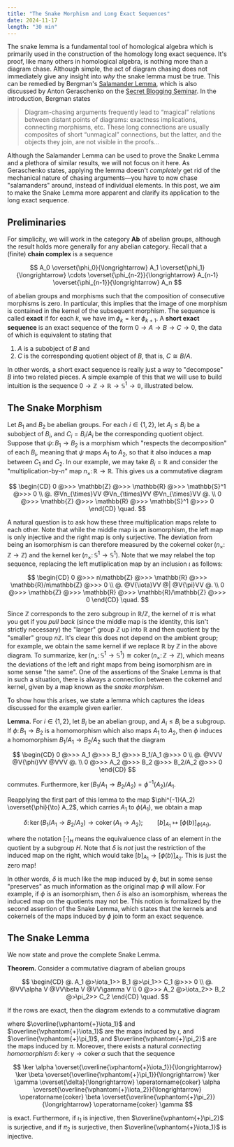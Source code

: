```yaml
---
title: "The Snake Morphism and Long Exact Sequences"
date: 2024-11-17
length: "30 min"
---
```


The snake lemma is a fundamental tool of homological algebra which is primarily used in the construction of the homology long exact sequence. It's proof, like many others in homological algebra, is nothing more than a diagram chase<!--more-->. Although simple, the act of diagram chasing does not immediately give any insight into _why_ the snake lemma must be true. This can be remedied by Bergman's [Salamander Lemma](https://arxiv.org/abs/1108.0958), which is also discussed by Anton Geraschenko on the [Secret Blogging Seminar](https://sbseminar.wordpress.com/2007/11/13/anton-geraschenko-the-salamander-lemma/). In the introduction, Bergman states

> Diagram-chasing arguments frequently lead to “magical” relations between distant points of diagrams: exactness implications, connecting morphisms, etc. These long connections are usually composites of short “unmagical” connections, but the latter, and the objects they join, are not visible in the proofs...

Although the Salamander Lemma can be used to prove the Snake Lemma and a plethora of similar results, we will not focus on it here. As Geraschenko states, applying the lemma doesn't _completely_ get rid of the mechanical nature of chasing arguments&mdash;you have to now chase "salamanders" around, instead of individual elements. In this post, we aim to make the Snake Lemma more apparent and clarify its application to the long exact sequence.

## Preliminaries

For simplicity, we will work in the category $\mathbf{Ab}$ of abelian groups, although the result holds more generally for any abelian category. Recall that a (finite) **chain complex** is a sequence

$$
A_0 \overset{\phi_0}{\longrightarrow} A_1 \overset{\phi_1}{\longrightarrow} \cdots \overset{\phi_{n-2}}{\longrightarrow} A_{n-1} \overset{\phi_{n-1}}{\longrightarrow} A_n
$$

of abelian groups and morphisms such that the composition of consecutive morphisms is zero. In particular, this implies that the image of one morphism is contained in the kernel of the subsequent morphism. The sequence is called **exact** if for each $k$, we have $\operatorname{im} \phi_k = \ker \phi_{k+1}$. A **short exact sequence** is an exact sequence of the form $0 \to A \to B \to C \to 0$, the data of which is equivalent to stating that

1.  $A$ is a subobject of $B$ and
2.  $C$ is the corresponding quotient object of $B$, that is, $C \cong B/A$.

In other words, a short exact sequence is really just a way to "decompose" $B$ into two related pieces. A simple example of this that we will use to build intuition is the sequence $0 \to \mathbb{Z} \to \mathbb{R} \to \mathbb{S}^{1} \to \mathbb{0}$, illustrated below.

<tikz path="covering_map"></tikz>

## The Snake Morphism

Let $B_1$ and $B_2$ be abelian groups. For each $i \in \{1, 2\}$, let $A_i \leq B_i$ be a subobject of $B_i$, and $C_i = B_i / A_i$ be the corresponding quotient object. Suppose that $\psi \colon B_1 \to B_2$ is a morphism which "respects the decomposition" of each $B_i$, meaning that $\psi$ maps $A_1$ to $A_2$, so that it also induces a map between $C_1$ and $C_2$. In our example, we may take $B_i = \mathbb{R}$ and consider the "multiplication-by-$n$" map $n_{\times} \colon \mathbb{R} \to \mathbb{R}$. This gives us a commutative diagram

$$
\begin{CD}
0 @>>> \mathbb{Z} @>>> \mathbb{R} @>>> \mathbb{S}^1 @>>> 0 \\
@. @Vn_{\times}VV @Vn_{\times}VV @Vn_{\times}VV @. \\
0 @>>> \mathbb{Z} @>>> \mathbb{R} @>>> \mathbb{S}^1 @>>> 0
\end{CD}
\quad.
$$

A natural question is to ask how these three multiplication maps relate to each other. Note that while the middle map is an isomorphism, the left map is only injective and the right map is only surjective. The deviation from being an isomorphism is can therefore measured by the cokernel $\operatorname{coker} (n_\times \colon \mathbb{Z} \to \mathbb{Z})$ and the kernel $\ker(n_\times \colon \mathbb{S}^1 \to \mathbb{S}^1)$. Note that we may relabel the top sequence, replacing the left mutliplication map by an inclusion $\iota$ as follows:

$$
\begin{CD}
0 @>>> n\mathbb{Z} @>>> \mathbb{R} @>>> \mathbb{R}/n\mathbb{Z} @>>> 0 \\
@. @V{\iota}VV @| @V{\pi}VV @. \\
0 @>>> \mathbb{Z} @>>> \mathbb{R} @>>> \mathbb{R}/\mathbb{Z} @>>> 0
\end{CD}
\quad.
$$

Since $\mathbb{Z}$ corresponds to the zero subgroup in $\mathbb{R}/\mathbb{Z}$, the kernel of $\pi$ is what you get if you _pull back_ (since the middle map is the identity, this isn't strictly necessary) the "larger" group $\mathbb{Z}$ up into $\mathbb{R}$ and then quotient by the "smaller" group $n\mathbb{Z}$. It's clear this does not depend on the ambient group; for example, we obtain the same kernel if we replace $\mathbb{R}$ by $\mathbb{Z}$ in the above diagram. To summarize, $\ker(n_\times \colon \mathbb{S}^1 \to \mathbb{S}^1) \cong \operatorname{coker} (n_\times \colon \mathbb{Z} \to \mathbb{Z})$, which means the deviations of the left and right maps from being isomorphism are in some sense "the same". One of the assertions of the Snake Lemma is that in such a situation, there is always a connection between the cokernel and kernel, given by a map known as the _snake morphism_.

To show how this arises, we state a lemma which captures the ideas discussed for the example given earlier.

<div class="border border-black pt-4 pl-4 pr-4 pb-4 mb-8">

**Lemma.** For $i \in \{1, 2\}$, let $B_i$ be an abelian group, and $A_i \leq B_i$ be a subgroup. If $\phi \colon B_1 \to B_2$ is a homomorphism which also maps $A_1$ to $A_2$, then $\phi$ induces a homomorphism $B_1/A_1 \to B_2/A_2$ such that the diagram

$$
\begin{CD}
0 @>>> A_1 @>>> B_1 @>>> B_1/A_1 @>>> 0 \\
@. @VVV @V{\phi}VV @VVV @. \\
0 @>>> A_2 @>>> B_2 @>>> B_2/A_2 @>>> 0
\end{CD}
$$

commutes. Furthermore, $\ker (B_1/A_1 \to B_2/A_2) = \phi^{-1}(A_2)/A_1.$

</div>

Reapplying the first part of this lemma to the map $\phi^{-1}(A_2) \overset{\phi}{\to} A_2$, which carries $A_1$ to $\phi(A_1)$, we obtain a map

$$
\delta \colon \ker(B_1/A_1 \to B_2/A_2) \to \operatorname{coker}(A_1 \to A_2); \quad \quad [b]_{A_1} \longmapsto [\phi(b)]_{\phi(A_1)},
$$

where the notation $[\cdot]_H$ means the equivaluence class of an element in the quotient by a subgroup $H$. Note that $\delta$ is _not_ just the restriction of the induced map on the right, which would take $[b]_{A_1} \to [\phi(b)]_{A_2}$. This is just the zero map!

In other words, $\delta$ is much like the map induced by $\phi$, but in some sense "preserves" as much information as the original map $\phi$ will allow. For example, if $\phi$ is an isomorphism, then $\delta$ is also an isomorphism, whereas the induced map on the quotients may not be. This notion is formalized by the second assertion of the Snake Lemma, which states that the kernels and cokernels of the maps induced by $\phi$ join to form an exact sequence.

## The Snake Lemma

We now state and prove the complete Snake Lemma.

<div class="border border-black pt-4 pl-4 pr-4 pb-4 mb-8">

**Theorem.** Consider a commutative diagram of abelian groups

$$
\begin{CD}
 @. A_1 @>\iota_1>> B_1 @>\pi_1>> C_1 @>>> 0 \\
@. @VV\alpha V @VV\beta V @VV\gamma V \\
0 @>>> A_2 @>\iota_2>> B_2 @>\pi_2>> C_2
\end{CD}
\quad.
$$

If the rows are exact, then the diagram extends to a commutative diagram

<tikz path="snake_lemma" zoom="1.5"></tikz>

where $\overline{\vphantom{+}\iota_1}$ and $\overline{\vphantom{+}\iota_1}$ are the maps induced by $\iota$, and $\overline{\vphantom{+}\pi_1}$, and $\overline{\vphantom{+}\pi_2}$ are the maps induced by $\pi$. Moreover, there exists a natural _connecting homomorphism_ $\delta \colon \ker \gamma \to \operatorname{coker} \alpha$ such that the sequence

$$
\ker \alpha \overset{\overline{\vphantom{+}\iota_1}}{\longrightarrow} \ker \beta \overset{\overline{\vphantom{+}\pi_1}}{\longrightarrow} \ker \gamma \overset{\delta}{\longrightarrow} \operatorname{coker} \alpha \overset{\overline{\vphantom{+}\iota_2}}{\longrightarrow} \operatorname{coker} \beta \overset{\overline{\vphantom{+}\pi_2}}{\longrightarrow} \operatorname{coker} \gamma
$$

is exact. Furthermore, if $\iota_1$ is injective, then $\overline{\vphantom{+}\pi_2}$ is surjective, and if $\pi_2$ is surjective, then $\overline{\vphantom{+}\iota_1}$ is injective.

</div>
